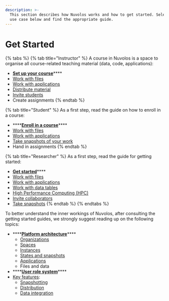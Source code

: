 ```yaml
---
description: >-
  This section describes how Nuvolos works and how to get started. Select your
  use case below and find the appropriate guide.
---
```


# Get Started



{% tabs %}
{% tab title="Instructor" %}
A course in Nuvolos is a space to organise all course-related teaching material \(data, code, applications\):

* [**Set up your course**](education/instructor-topics/instructor-guide.md)\*\*\*\*
* [Work with files](getting-started/work-with-files/)
* [Work with applications](getting-started/work-with-applications/)
* [Distribute material](getting-started/distribute-objects-in-nuvolos/)
* [Invite students](education/instructor-topics/instructor-guide.md#invite-students)
* Create assignments
{% endtab %}

{% tab title="Student" %}
As a first step, read the guide on how to enroll in a course:

* \*\*\*\*[**Enroll in a course**](education/student-topics/student-guide.md)\*\*\*\*
* [Work with files](getting-started/work-with-files/)
* [Work with applications](getting-started/work-with-applications/)
* [Take snapshots of your work](getting-started/working-with-snapshots/create-a-snapshot.md)
* Hand in assignments
{% endtab %}

{% tab title="Researcher" %}
As a first step, read the guide for getting started:

* [**Get started**](research/researcher-guide.md)\*\*\*\*
* [Work with files](getting-started/work-with-files/)
* [Work with applications](getting-started/work-with-applications/)
* [Work with data tables](data/work-with-data.md)
* [High Performance Computing \(HPC\)](research/high-performance-computing.md)
* [Invite collaborators](settings-and-administration/space-management/invite-instance-users.md#invite-users-to-an-existing-instance)
* [Take snapshots](getting-started/working-with-snapshots/create-a-snapshot.md)
{% endtab %}
{% endtabs %}

To better understand the inner workings of Nuvolos, after consulting the getting started guides, we strongly suggest reading up on the following topics:

* \*\*\*\*[**Platform architecture**](our-features/data-organization/)\*\*\*\*
  * [Organizations](our-features/data-organization/organizations.md)
  * [Spaces](our-features/data-organization/spaces.md)
  * [Instances](our-features/data-organization/instances.md)
  * [States and snapshots](our-features/data-organization/snapshots.md)
  * [Applications](our-features/data-organization/applications.md)
  * Files and data
* \*\*\*\*[**User role system**](settings-and-administration/role-system.md)\*\*\*\*
* [Key features](our-features/):
  * [Snapshotting](our-features/snapshotting.md)
  * [Distribution](our-features/distribution.md)
  * [Data integration](our-features/data-integration.md)







